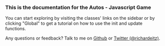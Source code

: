 ### This is the documentation for the Autos - Javascript Game

You can start exploring by visiting the classes' links on the sidebar or by clicking "Global" to get a tutorial on how to use the init and update functions.

Any questions or feedback? Talk to me on [Github](https://github.com/Eitz/Autos/issues) or [Twitter (@richardeitz)](https://twitter.com/richardeitz).